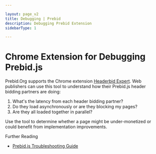 ```yaml
---

layout: page_v2
title: Debugging | Prebid
description: Debugging Prebid Extension
sidebarType: 1

---
```


# Chrome Extension for Debugging Prebid.js

Prebid.Org supports the Chrome extension [Headerbid Expert](https://chrome.google.com/webstore/detail/headerbid-expert/cgfkddgbnfplidghapbbnngaogeldmop). Web publishers can use this tool to understand how their Prebid.js header bidding partners are doing:

1. What's the latency from each header bidding partner?
1. Do they load asynchronously or are they blocking my pages?
1. Are they all loaded together in parallel?

Use the tool to determine whether a page might be under-monetized or could
benefit from implementation improvements.

Further Reading

+ [Prebid.js Troubleshooting Guide]({{site.github.url}}/dev-docs/prebid-troubleshooting-guide.html)
